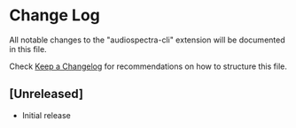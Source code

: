 # Change Log

All notable changes to the "audiospectra-cli" extension will be documented in this file.

Check [Keep a Changelog](http://keepachangelog.com/) for recommendations on how to structure this file.

## [Unreleased]

- Initial release